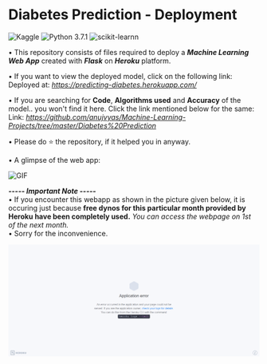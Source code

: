 # Diabetes Prediction - Deployment
![Kaggle](https://img.shields.io/badge/Dataset-Kaggle-blue.svg) ![Python 3.7.1](https://img.shields.io/badge/Python-3.6-brightgreen.svg) ![scikit-learnn](https://img.shields.io/badge/Library-Scikit_Learn-orange.svg)

• This repository consists of files required to deploy a ___Machine Learning Web App___ created with ___Flask___ on ___Heroku___ platform.

• If you want to view the deployed model, click on the following link:<br />
Deployed at: _https://predicting-diabetes.herokuapp.com/_

• If you are searching for __Code__, __Algorithms used__ and __Accuracy__ of the model.. you won't find it here. Click the link mentioned below for the same:<br />
Link: _https://github.com/anujvyas/Machine-Learning-Projects/tree/master/Diabetes%20Prediction_

• Please do ⭐ the repository, if it helped you in anyway.

• A glimpse of the web app:

![GIF](readme_resources/diabetes-predictor-web-app.gif)

_**----- Important Note -----**_<br />
• If you encounter this webapp as shown in the picture given below, it is occuring just because **free dynos for this particular month provided by Heroku have been completely used.** _You can access the webpage on 1st of the next month._<br />
• Sorry for the inconvenience.

![Heroku-Error](readme_resources/application-error-heroku.png)
